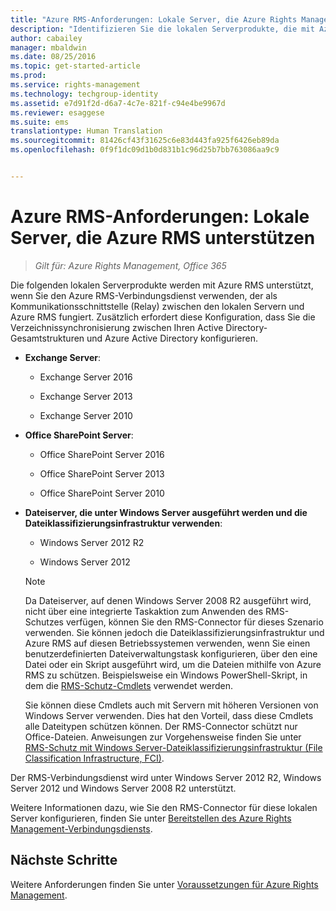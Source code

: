```yaml
---
title: "Azure RMS-Anforderungen: Lokale Server, die Azure Rights Management unterstützen | Azure RMS"
description: "Identifizieren Sie die lokalen Serverprodukte, die mit Azure RMS unterstützt werden, wenn Sie den Azure RMS-Connector verwenden."
author: cabailey
manager: mbaldwin
ms.date: 08/25/2016
ms.topic: get-started-article
ms.prod: 
ms.service: rights-management
ms.technology: techgroup-identity
ms.assetid: e7d91f2d-d6a7-4c7e-821f-c94e4be9967d
ms.reviewer: esaggese
ms.suite: ems
translationtype: Human Translation
ms.sourcegitcommit: 81426cf43f31625c6e83d443fa925f6426eb89da
ms.openlocfilehash: 0f9f1dc09d1b0d831b1c96d25b7bb763086aa9c9


---
```



# Azure RMS-Anforderungen: Lokale Server, die Azure RMS unterstützen

>*Gilt für: Azure Rights Management, Office 365*

Die folgenden lokalen Serverprodukte werden mit Azure RMS unterstützt, wenn Sie den Azure RMS-Verbindungsdienst verwenden, der als Kommunikationsschnittstelle (Relay) zwischen den lokalen Servern und Azure RMS fungiert. Zusätzlich erfordert diese Konfiguration, dass Sie die Verzeichnissynchronisierung zwischen Ihren Active Directory-Gesamtstrukturen und Azure Active Directory konfigurieren.

-   **Exchange Server**:

    -   Exchange Server 2016

    -   Exchange Server 2013

    -   Exchange Server 2010

-   **Office SharePoint Server**:

    -   Office SharePoint Server 2016

    -   Office SharePoint Server 2013

    -   Office SharePoint Server 2010

-   **Dateiserver, die unter Windows Server ausgeführt werden und die Dateiklassifizierungsinfrastruktur verwenden**:

    -   Windows Server 2012 R2

    -   Windows Server 2012

    > [!NOTE]
    > Da Dateiserver, auf denen Windows Server 2008 R2 ausgeführt wird, nicht über eine integrierte Taskaktion zum Anwenden des RMS-Schutzes verfügen, können Sie den RMS-Connector für dieses Szenario verwenden. Sie können jedoch die Dateiklassifizierungsinfrastruktur und Azure RMS auf diesen Betriebssystemen verwenden, wenn Sie einen benutzerdefinierten Dateiverwaltungstask konfigurieren, über den eine Datei oder ein Skript ausgeführt wird, um die Dateien mithilfe von Azure RMS zu schützen. Beispielsweise ein Windows PowerShell-Skript, in dem die [RMS-Schutz-Cmdlets](https://msdn.microsoft.com/library/azure/mt433195.aspx) verwendet werden.
    > 
    > Sie können diese Cmdlets auch mit Servern mit höheren Versionen von Windows Server verwenden. Dies hat den Vorteil, dass diese Cmdlets alle Dateitypen schützen können. Der RMS-Connector schützt nur Office-Dateien. Anweisungen zur Vorgehensweise finden Sie unter [RMS-Schutz mit Windows Server-Dateiklassifizierungsinfrastruktur (File Classification Infrastructure, FCI)](../rms-client/configure-fci.md).

Der RMS-Verbindungsdienst wird unter Windows Server 2012 R2, Windows Server 2012 und Windows Server 2008 R2 unterstützt.

Weitere Informationen dazu, wie Sie den RMS-Connector für diese lokalen Server konfigurieren, finden Sie unter [Bereitstellen des Azure Rights Management-Verbindungsdiensts](../deploy-use/deploy-rms-connector.md).

## Nächste Schritte
Weitere Anforderungen finden Sie unter [Voraussetzungen für Azure Rights Management](requirements-azure-rms.md).



<!--HONumber=Aug16_HO4-->


